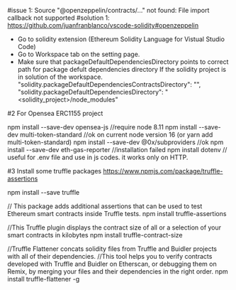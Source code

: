 
#issue 1:
Source "@openzeppelin/contracts/..." not found: File import callback not supported
#solution 1:
https://github.com/juanfranblanco/vscode-solidity#openzeppelin
- Go to solidity extension (Ethereum Solidity Language for Vistual Studio Code)
- Go to Workspace tab on the setting page.
- Make sure that packageDefaultDependenciesDirectory points to correct path for package defult dependencies directory
If the solidity project is in solution of the workspace.
  "solidity.packageDefaultDependenciesContractsDirectory": "",
  "solidity.packageDefaultDependenciesDirectory": "<solidity_project>/node_modules"

#2 For Opensea ERC1155 project

npm install --save-dev opensea-js //require node 8.11
npm install --save-dev multi-token-standard //ok on current node version 16
(or yarn add multi-token-standard)
npm install --save-dev @0x/subproviders //ok
npm install --save-dev eth-gas-reporter //installation failed
npm install dotenv // useful for .env file and use in js codes. it works only on HTTP.

#3 Install some truffle packages
https://www.npmjs.com/package/truffle-assertions 

npm install --save truffle

// This package adds additional assertions that can be used to test Ethereum smart contracts inside Truffle tests.
npm install truffle-assertions

//This Truffle plugin displays the contract size of all or a selection of your smart contracts in kilobytes
npm install truffle-contract-size

//Truffle Flattener concats solidity files from Truffle and Buidler projects with all of their dependencies.
//This tool helps you to verify contracts developed with Truffle and Buidler on Etherscan, or debugging them on Remix, by merging your files and their dependencies in the right order.
npm install truffle-flattener -g

